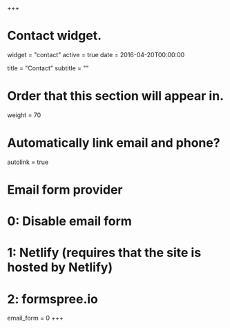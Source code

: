 +++
# Contact widget.
widget = "contact"
active = true
date = 2016-04-20T00:00:00

title = "Contact"
subtitle = ""

# Order that this section will appear in.
weight = 70

# Automatically link email and phone?
autolink = true

# Email form provider
#   0: Disable email form
#   1: Netlify (requires that the site is hosted by Netlify)
#   2: formspree.io
email_form = 0
+++
<div class="g-recaptcha" data-sitekey="6LdcpnkUAAAAAIbbjTLpmgntQ8TThBEQrAhL_Zjw"></div>

<script src="https://www.google.com/recaptcha/api.js?onload=onloadCallback&render=explicit" async defer>
<script type="text/javascript">
		var onloadCallback = function() {
			alert("I am an alert 1213!")
			if ($('#g-recaptcha-response').length > 0) {alert("I am an alert box!");
				grecaptcha.render('g-recaptcha-response', {
					'sitekey' : '{% get_captcha_key %}',
					'theme' : 'light',
					callback : showEmail
				});
			}
		};
		function showEmail() {
			// ideally you would do server side verification of the captcha and then the server would return the e-mail
			alert("I am an alert boaaaaaaaaax!");
			name = 'willian';
			surname = 'tessarolunardi';
			domain = '@uni.lu';
			document.getElementById("email").innerHTML = name + '.' + surname + domain;
			$("#email").attr("href", 'mailto:' + name + '.' + surname + domain);
			$('#g-recaptcha-response').hide();
		}
</script>